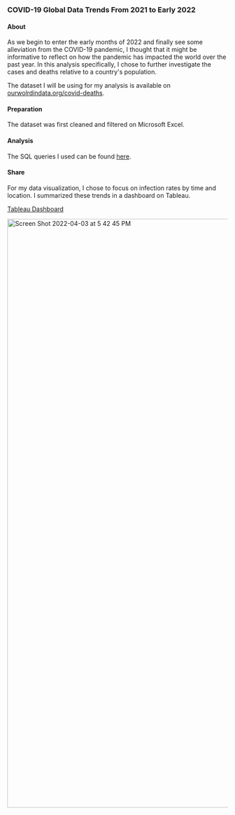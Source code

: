 ### COVID-19 Global Data Trends From 2021 to Early 2022

#### About
As we begin to enter the early months of 2022 and finally see some alleviation from the COVID-19 pandemic, I thought that it might be informative to reflect on how the pandemic has impacted the world over the past year. In this analysis specifically, I chose to further investigate the cases and deaths relative to a country's population.

The dataset I will be using for my analysis is available on [ourwolrdindata.org/covid-deaths](https://ourwolrdindata.org/coronavirus).

#### Preparation
The dataset was first cleaned and filtered on Microsoft Excel.

#### Analysis
The SQL queries I used can be found [here](https://github.com/khaitmb/Global-Covid-Data/blob/main/SQL%20Queries).

#### Share
For my data visualization, I chose to focus on infection rates by time and location. I summarized these trends in a dashboard on Tableau.

[Tableau Dashboard](https://public.tableau.com/app/profile/khaitlin.bernaldez/viz/COVID-19GlobalData_16478340396370/Dashboard2)

<img width="1343" alt="Screen Shot 2022-04-03 at 5 42 45 PM" src="https://user-images.githubusercontent.com/92839451/161457683-4713d9f2-62f0-49cd-a9e3-a41e30e042ff.png">
